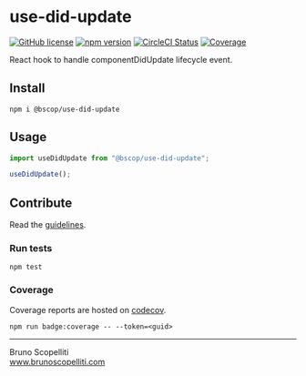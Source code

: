 # use-did-update

[![GitHub license](https://img.shields.io/badge/license-MIT-blue.svg)](https://github.com/brunoscopelliti/use-did-update/blob/main/LICENSE)
[![npm version](https://img.shields.io/npm/v/@bscop/use-did-update.svg?style=flat)](https://www.npmjs.com/package/@bscop/use-did-update)
[![CircleCI Status](https://circleci.com/gh/brunoscopelliti/use-did-update.svg?style=shield&circle-token=:circle-token)](https://circleci.com/gh/brunoscopelliti/use-did-update)
[![Coverage](https://img.shields.io/codecov/c/github/brunoscopelliti/use-did-update)](https://app.codecov.io/gh/brunoscopelliti/use-did-update/)

React hook to handle componentDidUpdate lifecycle event.

## Install

```
npm i @bscop/use-did-update
```

## Usage

```js
import useDidUpdate from "@bscop/use-did-update";

useDidUpdate();
```

## Contribute

Read the [guidelines](./CONTRIBUTING.md).

### Run tests

```
npm test
```

### Coverage

Coverage reports are hosted on [codecov](https://codecov.io/).

```
npm run badge:coverage -- --token=<guid>
```

---

Bruno Scopelliti\
www.brunoscopelliti.com
